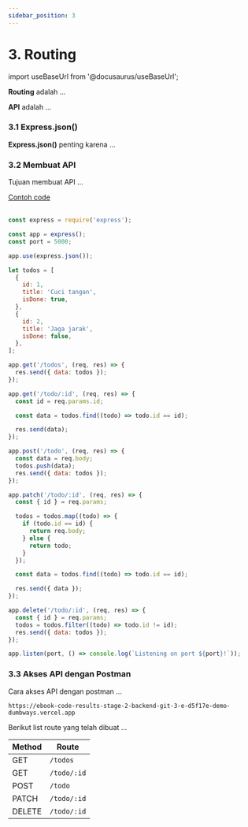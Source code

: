 ```yaml
---
sidebar_position: 3
---
```


# 3. Routing

import useBaseUrl from '@docusaurus/useBaseUrl';

**Routing** adalah ...

**API** adalah ...

### 3.1 Express.json()

**Express.json()** penting karena ...

### 3.2 Membuat API

Tujuan membuat API ...

<a class="btn-example-code" href="https://github.com/demo-dumbways/ebook-code-results-stage-2-backend/blob/2-expressjs-fundamental/package.json">
Contoh code
</a>

<br />
<br />

```js title=index.js
const express = require('express');

const app = express();
const port = 5000;

app.use(express.json());

let todos = [
  {
    id: 1,
    title: 'Cuci tangan',
    isDone: true,
  },
  {
    id: 2,
    title: 'Jaga jarak',
    isDone: false,
  },
];

app.get('/todos', (req, res) => {
  res.send({ data: todos });
});

app.get('/todo/:id', (req, res) => {
  const id = req.params.id;

  const data = todos.find((todo) => todo.id == id);

  res.send(data);
});

app.post('/todo', (req, res) => {
  const data = req.body;
  todos.push(data);
  res.send({ data: todos });
});

app.patch('/todo/:id', (req, res) => {
  const { id } = req.params;

  todos = todos.map((todo) => {
    if (todo.id == id) {
      return req.body;
    } else {
      return todo;
    }
  });

  const data = todos.find((todo) => todo.id == id);

  res.send({ data });
});

app.delete('/todo/:id', (req, res) => {
  const { id } = req.params;
  todos = todos.filter((todo) => todo.id != id);
  res.send({ data: todos });
});

app.listen(port, () => console.log(`Listening on port ${port}!`));
```

### 3.3 Akses API dengan Postman

Cara akses API dengan postman ...

```link title=baseUrl
https://ebook-code-results-stage-2-backend-git-3-e-d5f17e-demo-dumbways.vercel.app
```

Berikut list route yang telah dibuat ...

| Method | Route       |
| ------ | ----------- |
| GET    | `/todos`    |
| GET    | `/todo/:id` |
| POST   | `/todo`     |
| PATCH  | `/todo/:id` |
| DELETE | `/todo/:id` |
